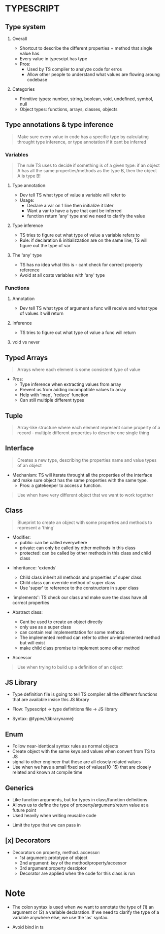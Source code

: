 # TYPESCRIPT

## Type system

1. Overall

   - Shortcut to describe the different properties + method that single value has
   - Every value in typescipt has type
   - Pros:
     - Used by TS compiler to analyze code for erros
     - Allow other people to understand what values are flowing aroung codebase

2. Categories
   - Primitive types: number, string, boolean, void, undefined, symbol, null
   - Object types: functions, arrays, classes, objects

## Type annotations & type inference

> Make sure every value in code has a specific type by calculating throught type inference, or type annotation if it cant be inferred

### Variables

> The rule TS uses to decide if something is of a given type: if an object A has all the same properties/methods as the type B, then the object A is type B!

1. Type annotation

   - Dev tell TS what type of value a variable will refer to
   - Usage:
     - Declare a var on 1 line then initialize it later
     - Want a var to have a type that cant be inferred
     - function return 'any' type and we need to clarify the value

2. Type inference

   - TS tries to figure out what type of value a variable refers to
   - Rule: if declaration & initializzation are on the same line, TS will figure out the type of var

3. The 'any' type
   - TS has no idea what this is - cant check for correct property reference
   - Avoid at all costs variables with 'any' type

### Functions

1. Annotation

   - Dev tell TS what type of argument a func will receive and what type of values it will return

2. Inference

   - TS tries to figure out what type of value a func will return

3. void vs never

## Typed Arrays

> Arrays where each element is some consistent type of value

- Pros:
  - Type inference when extracting values from array
  - Prevent us from adding incompatible values to array
  - Help with 'map', 'reduce' function
  - Can still multiple different types

## Tuple

> Array-like structure where each element represent some property of a record - multiple different properties to describe one single thing

## Interface

> Creates a new type, describing the properties name and value types of an object

- Mechanism: TS will iterate throught all the properties of the interface and make sure object has the same properties with the same type.
  - Pros: a gatekeeper to access a function.

> Use when have very different object that we want to work together

## Class

> Blueprint to create an object with some properties and methods to represent a 'thing'

- Modifier:
  - public: can be called everywhere
  - private: can only be called by other methods in this class
  - protected: can be called by other methods in this class and child class

* Inheritance: 'extends'

  - Child class inherit all methods and properties of super class
  - Child class can override method of super class
  - Use 'super' to reference to the constructore in super class

* 'implements': TS check our class and make sure the class have all correct properties

* Abstract class:

  - Cant be used to create an object directly
  - only use as a super class
  - can contain real implementtation for some methods
  - The implemented method can refer to other un-implemented method but will exist
  - make child class promise to implement some other method

* Accessor

> Use when trying to build up a definition of an object

## JS Library

- Type definition file is going to tell TS compiler all the different functions that are available insise this JS library

- Flow: Typescript -> type definitions file -> JS library

- Syntax: @types/{libraryname}

## Enum

- Follow near-identical syntax rules as normal objects
- Create object with the same keys and values when convert from TS to JS
- signal to other engineer that these are all closely related values
- Use when we have a small fixed set of values(10-15) that are closely related and known at compile time

## Generics

- Like function arguments, but for types in class/function definitions
- Allows us to define the type of property/argument/return value at a future point
- Used heavily when writing reusable code

* Limit the type that we can pass in

## [x] Decorators

- Decorators on property, method. accessor:
  - 1st argument: prototype of object
  - 2nd argument: key of the method/property/accessor
  - 3rd argument:property desciptor
  - Decorator are applied when the code for this class is run

# Note

- The colon syntax is used when we want to annotate the type of (1) an argument or (2) a variable declaration. If we need to clarify the type of a variable anywhere else, we use the 'as' syntax.

* Avoid bind in ts
